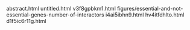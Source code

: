 abstract.html
untitled.html
v3f8gpbkm1.html
figures/essential-and-not-essential-genes-number-of-interactors
i4ai5ibhn9.html
hv4itfdhlto.html
d1f5ic6r11g.html